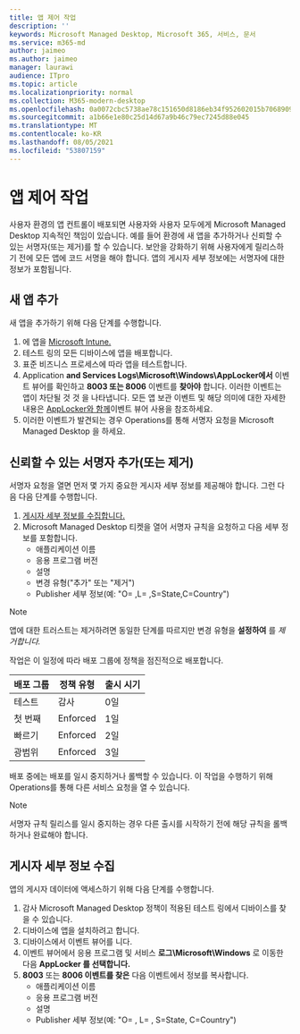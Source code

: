 ```yaml
---
title: 앱 제어 작업
description: ''
keywords: Microsoft Managed Desktop, Microsoft 365, 서비스, 문서
ms.service: m365-md
author: jaimeo
ms.author: jaimeo
manager: laurawi
audience: ITpro
ms.topic: article
ms.localizationpriority: normal
ms.collection: M365-modern-desktop
ms.openlocfilehash: 0a0072cbc5738ae78c151650d8186eb34f952602015b7068909a2d276664684a
ms.sourcegitcommit: a1b66e1e80c25d14d67a9b46c79ec7245d88e045
ms.translationtype: MT
ms.contentlocale: ko-KR
ms.lasthandoff: 08/05/2021
ms.locfileid: "53807159"
---
```

# <a name="work-with-app-control"></a>앱 제어 작업

사용자 환경의 앱 컨트롤이 배포되면 사용자와 사용자 모두에게 Microsoft Managed Desktop 지속적인 책임이 있습니다. 예를 들어 환경에 새 앱을 추가하거나 신뢰할 수 있는 서명자(또는 제거)를 할 수 있습니다. 보안을 강화하기 위해 사용자에게 릴리스하기 전에 모든 앱에 코드 서명을 해야 합니다. 앱의 게시자 세부 정보에는 서명자에 대한 정보가 포함됩니다.


## <a name="add-a-new-app"></a>새 앱 추가

새 앱을 추가하기 위해 다음 단계를 수행합니다.

1. 에 앱을 [Microsoft Intune.](/mem/intune/apps/apps-win32-app-management)
2. 테스트 링의 모든 디바이스에 앱을 배포합니다. 
3. 표준 비즈니스 프로세스에 따라 앱을 테스트합니다. 
4. Application **and Services Logs\Microsoft\Windows\AppLocker에서** 이벤트 뷰어를 확인하고 **8003 또는 8006** 이벤트를 **찾아야** 합니다. 이러한 이벤트는 앱이 차단될 것 것 을 나타냅니다. 모든 앱 보관 이벤트 및 해당 의미에 대한 자세한 내용은 [AppLocker와 함께](/windows/security/threat-protection/windows-defender-application-control/applocker/using-event-viewer-with-applocker)이벤트 뷰어 사용을 참조하세요.
5. 이러한 이벤트가 발견되는 경우 Operations를 통해 서명자 요청을 Microsoft Managed Desktop 을 하세요.

## <a name="add-or-remove-a-trusted-signer"></a>신뢰할 수 있는 서명자 추가(또는 제거)

서명자 요청을 열면 먼저 몇 가지 중요한 게시자 세부 정보를 제공해야 합니다. 그런 다음 다음 단계를 수행합니다.

1. [게시자 세부 정보를 수집합니다.](#gather-publisher-details)
2. Microsoft Managed Desktop 티켓을 열어 서명자 규칙을 요청하고 다음 세부 정보를 포함합니다.  
    - 애플리케이션 이름 
    - 응용 프로그램 버전 
    - 설명 
    - 변경 유형("추가" 또는 "제거")  
    - Publisher 세부 정보(예: "O= <publisher name> ,L= <location> ,S=State,C=Country") 

> [!NOTE]
> 앱에 대한 트러스트는 제거하려면 동일한 단계를 따르지만 변경 유형을 **설정하여** 를 *제거합니다.*

작업은 이 일정에 따라 배포 그룹에 정책을 점진적으로 배포합니다.


|배포 그룹  |정책 유형  |출시 시기  |
|---------|---------|---------|
|테스트     |  감사       |  0일       |
|첫 번째     | Enforced        | 1일        |
|빠르기     | Enforced        |  2일       |
|광범위     | Enforced        |  3일       |


배포 중에는 배포를 일시 중지하거나 롤백할 수 있습니다. 이 작업을 수행하기 위해 Operations를 통해 다른 서비스 요청을 열 수 있습니다.

> [!NOTE]
> 서명자 규칙 릴리스를 일시 중지하는 경우 다른 출시를 시작하기 전에 해당 규칙을 롤백하거나 완료해야 합니다.

## <a name="gather-publisher-details"></a>게시자 세부 정보 수집

앱의 게시자 데이터에 액세스하기 위해 다음 단계를 수행합니다.

1. 감사 Microsoft Managed Desktop 정책이 적용된 테스트 링에서 디바이스를 찾을 수 있습니다. 
2. 디바이스에 앱을 설치하려고 합니다.
3. 디바이스에서 이벤트 뷰어를 니다. 
4. 이벤트 뷰어에서 응용 프로그램 및 서비스 **로그\Microsoft\Windows** 로 이동한 다음 **AppLocker 를 선택합니다.** 
5. **8003** 또는 **8006 이벤트를 찾은** 다음 이벤트에서 정보를 복사합니다. 
    - 애플리케이션 이름 
    - 응용 프로그램 버전 
    - 설명 
    - Publisher 세부 정보(예: "O= <publisher name> , L= <location> , S=State, C=Country")